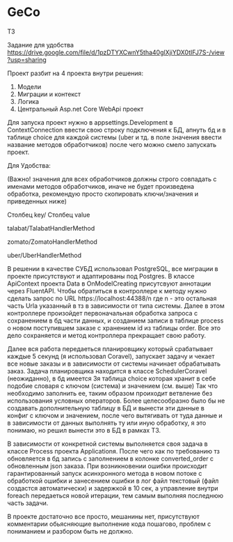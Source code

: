 # GeCo
ТЗ

Задание для удобства https://drive.google.com/file/d/1pzDTYXCwnY5tha40glXjiYDX0tIFJ7S-/view?usp=sharing

Проект разбит на 4 проекта внутри решения:
1. Модели
2. Миграции и контекст
3. Логика
4. Центральный Asp.net Core WebApi проект

Для запуска проект нужно в appsettings.Development в ContextConnection ввести свою строку подключения к БД, апнуть бд и в таблице choice для каждой системы (uber и тд. в поле значения ввести название методов обработчиков) после чего можно смело запускать проект.

Для Удобства:

(Важно! значения для всех обработчиков должны строго совпадать с именами методов обработчиков, иначе не будет произведена обработка, рекомендую просто скопировать ключи/значения и приведенных ниже)

Столбец key/ Столбец value

talabat/TalabatHandlerMethod

zomato/ZomatoHandlerMethod

uber/UberHandlerMethod

В решении в качестве СУБД использовал PostgreSQL, все миграции в проекте присутствуют и адаптированы под Postgres.
В классе ApiContext проекта Data в OnModelCreating присутсвуют аннотации через FluentAPI.
Чтобы обратиться в контроллере к методу нужно сделать запрос по URL https://localhost:44388/n где n - это остальная часть Urla указанный в тз в зависимости от типа системы.
Далее в этом контроллере произойдет первоначальная обработка запроса с сохранением в бд части данных, и созданием записи в таблице process о новом поступившем заказе с хранением id из таблицы order.
Все это дело сохраняется и метод контроллера прекращает свою работу.

Далее вся работа передаеться планировщику который срабатывает каждые 5 секунд (я использовал Coravel), запускает задачу и чекает все новые заказы и в зависимости от системы начинает обрабатывать заказ.
Задача планировщика находится в классе SchedulerCoravel (неожиданно), в бд имеется 3я таблица choice которая хранит в себе подобие словаря с ключом (система) и значением (см. выше)
Так что необходимо заполнить ее, таким образом проиходит ветвление без использования условных операторов. Более целесообразно было бы не создавать дополнительную таблицу в БД и вынести
эти данные в конфиг с ключом и значением, после чего вытягивать от туда данные и в зависимости от данных выполнять ту или иную обработку, я это понимаю, но решил вынести это в БД в рамках ТЗ.

В зависимости от конкретной системы выполняется своя задача в классе Process проекта Applicationя.
После чего как по требованию тз обновляется в бд запись с заполнением в колонке converted_order с обновленным json заказа.
При возникновении ошибки происходит гарантированный запуск асинхронного метода в новом потоке с обработкой ошибки и занесением ошибки в лог файл текстовый (файл создастся автоматически) и задержкой в 10 сек, а управление внутри foreach передаеться новой итерации,
тем самым выполняя последнюю часть задачи.

В проекте достаточно все просто, мешанины нет, присутствуют комментарии обьясняющие выполнение кода пошагово, проблем с пониманием и разбором быть не должно.
